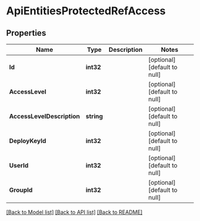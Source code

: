 # ApiEntitiesProtectedRefAccess

## Properties
Name | Type | Description | Notes
------------ | ------------- | ------------- | -------------
**Id** | **int32** |  | [optional] [default to null]
**AccessLevel** | **int32** |  | [optional] [default to null]
**AccessLevelDescription** | **string** |  | [optional] [default to null]
**DeployKeyId** | **int32** |  | [optional] [default to null]
**UserId** | **int32** |  | [optional] [default to null]
**GroupId** | **int32** |  | [optional] [default to null]

[[Back to Model list]](../README.md#documentation-for-models) [[Back to API list]](../README.md#documentation-for-api-endpoints) [[Back to README]](../README.md)


